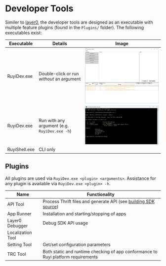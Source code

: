 # Developer Tools

Similer to [layer0](layer0.md), the developer tools are designed as an executable with multiple feature plugins (found in the `Plugins/` folder).  The following executables exist:

| Executable | Details | Image
|-|-|-
| RuyiDev.exe | Double-click or run _without_ an argument | ![](/docs/img/ruyidev_gui.png)
| RuyiDev.exe | Run with any argument (e.g. `RuyiDev.exe -h`) | ![](/docs/img/ruyidev_cli.png)
| RuyiShell.exe | CLI only

## Plugins

All plugins are used via `RuyiDev.exe <plugin> <arguments>`.
Assistance for any plugin is available via `RuyiDev.exe <plugin> -h`.

| Name | Functionality
|-|-
| API Tool | Process Thrift files and generate API (see [building SDK source](build_sdk_source.md))
| App Runner | Installation and starting/stopping of apps
| Layer0 Debugger | Debug SDK API usage
| Localization Tool | 
| Setting Tool | Get/set configuration parameters
| TRC Tool | Both static and runtime checking of app conformance to Ruyi platform requirements